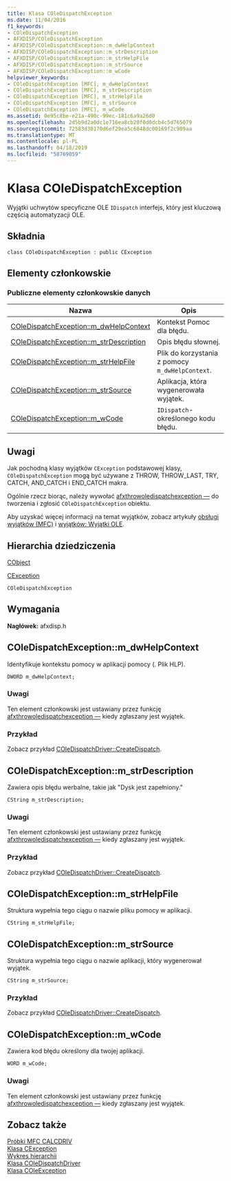 ```yaml
---
title: Klasa COleDispatchException
ms.date: 11/04/2016
f1_keywords:
- COleDispatchException
- AFXDISP/COleDispatchException
- AFXDISP/COleDispatchException::m_dwHelpContext
- AFXDISP/COleDispatchException::m_strDescription
- AFXDISP/COleDispatchException::m_strHelpFile
- AFXDISP/COleDispatchException::m_strSource
- AFXDISP/COleDispatchException::m_wCode
helpviewer_keywords:
- COleDispatchException [MFC], m_dwHelpContext
- COleDispatchException [MFC], m_strDescription
- COleDispatchException [MFC], m_strHelpFile
- COleDispatchException [MFC], m_strSource
- COleDispatchException [MFC], m_wCode
ms.assetid: 0e95c8be-e21a-490c-99ec-181c6a9a26d0
ms.openlocfilehash: 2d5b9d2a0dc1e716ea8cb20f0d0dcb4c5d765079
ms.sourcegitcommit: 72583d30170d6ef29ea5c6848dc00169f2c909aa
ms.translationtype: MT
ms.contentlocale: pl-PL
ms.lasthandoff: 04/18/2019
ms.locfileid: "58769059"
---
```

# <a name="coledispatchexception-class"></a>Klasa COleDispatchException

Wyjątki uchwytów specyficzne OLE `IDispatch` interfejs, który jest kluczową częścią automatyzacji OLE.

## <a name="syntax"></a>Składnia

```
class COleDispatchException : public CException
```

## <a name="members"></a>Elementy członkowskie

### <a name="public-data-members"></a>Publiczne elementy członkowskie danych

|Nazwa|Opis|
|----------|-----------------|
|[COleDispatchException::m_dwHelpContext](#m_dwhelpcontext)|Kontekst Pomoc dla błędu.|
|[COleDispatchException::m_strDescription](#m_strdescription)|Opis błędu słownej.|
|[COleDispatchException::m_strHelpFile](#m_strhelpfile)|Plik do korzystania z pomocy `m_dwHelpContext`.|
|[COleDispatchException::m_strSource](#m_strsource)|Aplikacja, która wygenerowała wyjątek.|
|[COleDispatchException::m_wCode](#m_wcode)|`IDispatch`-określonego kodu błędu.|

## <a name="remarks"></a>Uwagi

Jak pochodną klasy wyjątków `CException` podstawowej klasy, `COleDispatchException` mogą być używane z THROW, THROW_LAST, TRY, CATCH, AND_CATCH i END_CATCH makra.

Ogólnie rzecz biorąc, należy wywołać [afxthrowoledispatchexception —](exception-processing.md#afxthrowoledispatchexception) do tworzenia i zgłosić `COleDispatchException` obiektu.

Aby uzyskać więcej informacji na temat wyjątków, zobacz artykuły [obsługi wyjątków (MFC)](../../mfc/exception-handling-in-mfc.md) i [wyjątków: Wyjątki OLE](../../mfc/exceptions-ole-exceptions.md).

## <a name="inheritance-hierarchy"></a>Hierarchia dziedziczenia

[CObject](../../mfc/reference/cobject-class.md)

[CException](../../mfc/reference/cexception-class.md)

`COleDispatchException`

## <a name="requirements"></a>Wymagania

**Nagłówek:** afxdisp.h

##  <a name="m_dwhelpcontext"></a>  COleDispatchException::m_dwHelpContext

Identyfikuje kontekstu pomocy w aplikacji pomocy (. Plik HLP).

```
DWORD m_dwHelpContext;
```

### <a name="remarks"></a>Uwagi

Ten element członkowski jest ustawiany przez funkcję [afxthrowoledispatchexception —](exception-processing.md#afxthrowoledispatchexception) kiedy zgłaszany jest wyjątek.

### <a name="example"></a>Przykład

  Zobacz przykład [COleDispatchDriver::CreateDispatch](../../mfc/reference/coledispatchdriver-class.md#createdispatch).

##  <a name="m_strdescription"></a>  COleDispatchException::m_strDescription

Zawiera opis błędu werbalne, takie jak "Dysk jest zapełniony."

```
CString m_strDescription;
```

### <a name="remarks"></a>Uwagi

Ten element członkowski jest ustawiany przez funkcję [afxthrowoledispatchexception —](exception-processing.md#afxthrowoledispatchexception) kiedy zgłaszany jest wyjątek.

### <a name="example"></a>Przykład

  Zobacz przykład [COleDispatchDriver::CreateDispatch](../../mfc/reference/coledispatchdriver-class.md#createdispatch).

##  <a name="m_strhelpfile"></a>  COleDispatchException::m_strHelpFile

Struktura wypełnia tego ciągu o nazwie pliku pomocy w aplikacji.

```
CString m_strHelpFile;
```

##  <a name="m_strsource"></a>  COleDispatchException::m_strSource

Struktura wypełnia tego ciągu o nazwie aplikacji, który wygenerował wyjątek.

```
CString m_strSource;
```

### <a name="example"></a>Przykład

  Zobacz przykład [COleDispatchDriver::CreateDispatch](../../mfc/reference/coledispatchdriver-class.md#createdispatch).

##  <a name="m_wcode"></a>  COleDispatchException::m_wCode

Zawiera kod błędu określony dla twojej aplikacji.

```
WORD m_wCode;
```

### <a name="remarks"></a>Uwagi

Ten element członkowski jest ustawiany przez funkcję [afxthrowoledispatchexception —](exception-processing.md#afxthrowoledispatchexception) kiedy zgłaszany jest wyjątek.

## <a name="see-also"></a>Zobacz także

[Próbki MFC CALCDRIV](../../overview/visual-cpp-samples.md)<br/>
[Klasa CException](../../mfc/reference/cexception-class.md)<br/>
[Wykres hierarchii](../../mfc/hierarchy-chart.md)<br/>
[Klasa COleDispatchDriver](../../mfc/reference/coledispatchdriver-class.md)<br/>
[Klasa COleException](../../mfc/reference/coleexception-class.md)
